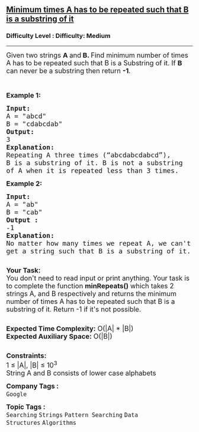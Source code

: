 <h2><a href="https://www.geeksforgeeks.org/problems/minimum-times-a-has-to-be-repeated-such-that-b-is-a-substring-of-it--170631/1?page=1&sortBy=submissions">Minimum times A has to be repeated such that B is a substring of it</a></h2><h3>Difficulty Level : Difficulty: Medium</h3><hr><div class="problems_problem_content__Xm_eO"><p><span style="font-size:18px">Given two strings <strong>A </strong>and<strong> B. </strong>Find minimum number of times A has to be repeated such that B is a Substring of it. If <strong>B</strong> can never be a substring then return <strong>-1</strong>.</span></p>

<p>&nbsp;</p>

<p><span style="font-size:18px"><strong>Example 1:</strong></span></p>

<pre><span style="font-size:18px"><strong>Input:
</strong>A = "abcd"
B = "cdabcdab"
<strong>Output:
</strong>3
<strong>Explanation:</strong>
</span><span style="font-size:18px">Repeating A three times (“abcdabcdabcd”),
B is a substring of it. B is not a substring
of A when it is repeated less than 3 times.</span>
</pre>

<div><span style="font-size:18px"><strong>Example 2:</strong></span></div>

<pre><span style="font-size:18px"><strong>Input:
</strong>A = "ab"
B = "cab"
<strong>Output :</strong>
-1</span>
<span style="font-size:18px"><strong>Explanation:</strong>
No matter how many times we repeat A, we can't
get a string such that B is a substring of it.</span>
</pre>

<p><br>
<span style="font-size:18px"><strong>Your Task:&nbsp;&nbsp;</strong><br>
You don't need to read input or print anything. Your task is to complete the function <strong>minRepeats()</strong>&nbsp;which takes 2 strings A, and B respectively and returns the minimum number of times A has to be repeated such that B is a substring of it. Return -1 if it's not possible.</span></p>

<p><br>
<span style="font-size:18px"><strong>Expected Time Complexity:</strong> O(|A| * |B|)<br>
<strong>Expected Auxiliary Space:</strong> O(|B|)</span></p>

<div><br>
<span style="font-size:18px"><strong>Constraints:</strong><br>
1 ≤ |A|, |B| ≤ 10<sup>3</sup></span></div>

<div><span style="font-size:18px">String A and B consists of lower case alphabets</span></div>
</div><p><span style=font-size:18px><strong>Company Tags : </strong><br><code>Google</code>&nbsp;<br><p><span style=font-size:18px><strong>Topic Tags : </strong><br><code>Searching</code>&nbsp;<code>Strings</code>&nbsp;<code>Pattern Searching</code>&nbsp;<code>Data Structures</code>&nbsp;<code>Algorithms</code>&nbsp;